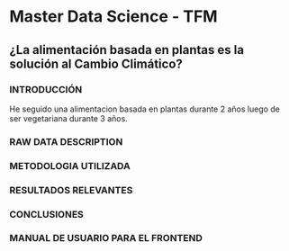 # Master Data Science - TFM
## ¿La alimentación basada en plantas es la solución al Cambio Climático?
### INTRODUCCIÓN
He seguido una alimentacion basada en plantas durante 2 años luego de ser vegetariana durante 3 años. 
### RAW DATA DESCRIPTION
### METODOLOGIA UTILIZADA
### RESULTADOS RELEVANTES
### CONCLUSIONES
### MANUAL DE USUARIO PARA EL FRONTEND
